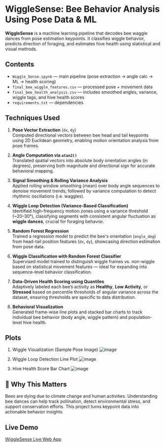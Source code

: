# WiggleSense: Bee Behavior Analysis Using Pose Data & ML

**WiggleSense** is a machine learning pipeline that decodes bee waggle dances from pose estimation keypoints. It classifies wiggle behavior, predicts direction of foraging, and estimates hive health using statistical and visual methods.

## Contents
- `Wiggle_Sense.ipynb` — main pipeline (pose extraction → angle calc → ML → health scoring)
- `final_bee_wiggle_features.csv` — processed pose + movement data
- `final_bee_health_analysis.csv` — includes smoothed angles, variance, wiggle tags, and hive health scores
- `requirements.txt` — dependencies

## Techniques Used

1) **Pose Vector Extraction** (`dx`, `dy`)  
  Computed directional vectors between bee head and tail keypoints using 2D Euclidean geometry, enabling motion orientation analysis from pose frames.

2) **Angle Computation via `atan2()`**  
  Translated spatial vectors into absolute body orientation angles (in degrees), preserving both magnitude and directional sign for accurate behavioral mapping.

3) **Signal Smoothing & Rolling Variance Analysis**  
  Applied rolling window smoothing (mean) over body angle sequences to denoise movement trends, followed by variance computation to detect rhythmic oscillations (i.e. waggles).

4) **Wiggle Loop Detection (Variance-Based Classification)**  
  Identified high-frequency motion zones using a variance threshold (~20–30°), classifying segments with consistent angular fluctuation as **wiggle dances**, crucial for foraging behavior.

5) **Random Forest Regression**  
  Trained a regression model to predict the bee's orientation (`angle_deg`) from head-tail position features (`dx`, `dy`), showcasing direction estimation from pose data.

6) **Wiggle Classification with Random Forest Classifier**  
  Supervised model trained to distinguish wiggle frames vs. non-wiggle based on statistical movement features — ideal for expanding into sequence-level behavior classification.

7) **Data-Driven Health Scoring using Quantiles**  
  Adaptively labeled each bee’s activity as **Healthy**, **Low Activity**, or **Stressed** based on percentile thresholds of angular variance across the dataset, ensuring thresholds are specific to data distribution.

8) **Behavioral Visualization**  
  Generated frame-wise line plots and stacked bar charts to track individual bee behavior (body angle, wiggle pattern) and population-level hive health.


  
## Plots
1) Wiggle Visualization (Sample Pose Image)
![image](https://github.com/user-attachments/assets/f53636d8-de64-426e-b625-57a34a31e89b)

2) Wiggle Loop Detection Line Plot
![image](https://github.com/user-attachments/assets/68707f9b-63de-405c-b0b4-fe47c90cd1bd)

3) Hive Health Score Bar Chart
![image](https://github.com/user-attachments/assets/e5fdd5fc-569d-4d08-a982-0ce12c7a392c)


## 🌼 Why This Matters
Bees are dying due to climate change and human activities. Understanding bee dances can help track pollination, detect environmental stress, and support conservation efforts. This project turns keypoint data into actionable behavior insights.

## Live Demo
[WiggleSense Live Web App](https://wigglesense-fy2cewwikwk26q4cascorq.streamlit.app/)
